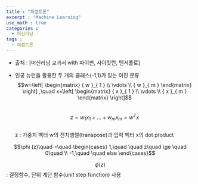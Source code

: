 ```yaml
---
title : "퍼셉트론"
excerpt : "Machine Learning"
use_math : true
categories :
  - 머신러닝
tags :
  - 퍼셉트론
---
```


- 출처 : [머신러닝 교과서 with 파이썬, 사이킷런, 텐서플로]

* 인공 뉴런을 활용한 두 개의 클래스(-1,1)가 있는 이진 분류  
$$w=\left[ \begin{matrix} { w }_{ 1 } \\ \vdots  \\ { w }_{ m } \end{matrix} \right] ,\quad x=\left[ \begin{matrix} { x }_{ 1 } \\ \vdots  \\ { x }_{ m } \end{matrix} \right]$$   
$$z={ w }_{ 1 }{ x }_{ 1 }+\dots +{ w }_{ m }{ x }_{ m }={ w }^{ T }x$$  
z : 가중치 벡터 w의 전치행렬(transpose)과 입력 벡터 x의 dot product

$$\phi (z)\quad =\quad \begin{cases} 1,\quad \quad z\quad \ge \quad 0\quad  \\ -1,\quad \quad else \end{cases}$$  

$$\phi (z)$$ : 결정함수, 단위 계단 함수(unit step function) 사용  
